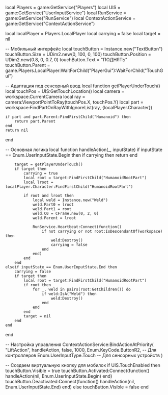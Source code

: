 local Players = game:GetService("Players")
local UIS = game:GetService("UserInputService")
local RunService = game:GetService("RunService")
local ContextActionService = game:GetService("ContextActionService")

local localPlayer = Players.LocalPlayer
local carrying = false
local target = nil

-- Мобильный интерфейс
local touchButton = Instance.new("TextButton")
touchButton.Size = UDim2.new(0, 100, 0, 100)
touchButton.Position = UDim2.new(0.8, 0, 0.7, 0)
touchButton.Text = "ПОДНЯТЬ"
touchButton.Parent = game.Players.LocalPlayer:WaitForChild("PlayerGui"):WaitForChild("TouchGui")

-- Адаптация под сенсорный ввод
local function getPlayerUnderTouch()
    local touchPos = UIS:GetTouchLocation()
    local camera = workspace.CurrentCamera
    local ray = camera:ViewportPointToRay(touchPos.X, touchPos.Y)
    local part = workspace:FindPartOnRayWithIgnoreList(ray, {localPlayer.Character})
    
    if part and part.Parent:FindFirstChild("Humanoid") then
        return part.Parent
    end
    return nil
end

-- Основная логика
local function handleAction(_, inputState)
    if inputState == Enum.UserInputState.Begin then
        if carrying then return end
        
        target = getPlayerUnderTouch()
        if target then
            carrying = true
            local root = target:FindFirstChild("HumanoidRootPart")
            local lroot = localPlayer.Character:FindFirstChild("HumanoidRootPart")
            
            if root and lroot then
                local weld = Instance.new("Weld")
                weld.Part0 = lroot
                weld.Part1 = root
                weld.C0 = CFrame.new(0, 2, 0)
                weld.Parent = lroot
                
                RunService.Heartbeat:Connect(function()
                    if not carrying or not root:IsDescendantOf(workspace) then
                        weld:Destroy()
                        carrying = false
                    end
                end)
            end
        end
    elseif inputState == Enum.UserInputState.End then
        carrying = false
        if target then
            local root = target:FindFirstChild("HumanoidRootPart")
            if root then
                for _, weld in pairs(root:GetChildren()) do
                    if weld:IsA("Weld") then
                        weld:Destroy()
                    end
                end
            end
            target = nil
        end
    end
end

-- Настройка управления
ContextActionService:BindActionAtPriority(
    "LiftAction",
    handleAction,
    false,
    1000,
    Enum.KeyCode.ButtonR2,  -- Для контроллеров
    Enum.UserInputType.Touch -- Для сенсорных устройств
)

-- Создаем виртуальную кнопку для мобилок
if UIS.TouchEnabled then
    touchButton.Visible = true
    touchButton.Activated:Connect(function()
        handleAction(nil, Enum.UserInputState.Begin)
    end)
    touchButton.Deactivated:Connect(function()
        handleAction(nil, Enum.UserInputState.End)
    end)
else
    touchButton.Visible = false
end
